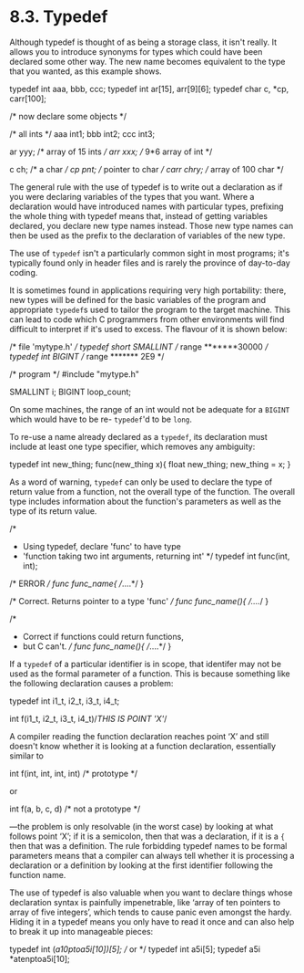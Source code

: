 # 8.3. Typedef

Although typedef is thought of as being a storage class, it isn't really. It allows you to introduce synonyms for types which could have been declared some other way. The new name becomes equivalent to the type that you wanted, as this example shows.

typedef int aaa, bbb, ccc;
typedef int ar[15], arr[9][6];
typedef char c, *cp, carr[100];

/* now declare some objects */

/* all ints */
aaa     int1;
bbb     int2;
ccc     int3;

ar      yyy;    /* array of 15 ints */
arr     xxx;    /* 9*6 array of int */

c       ch;     /* a char */
cp      pnt;    /* pointer to char */
carr    chry;   /* array of 100 char */

The general rule with the use of typedef is to write out a declaration as if you were declaring variables of the types that you want. Where a declaration would have introduced names with particular types, prefixing the whole thing with typedef means that, instead of getting variables declared, you declare new type names instead. Those new type names can then be used as the prefix to the declaration of variables of the new type.

The use of `typedef` isn't a particularly common sight in most programs; it's typically found only in header files and is rarely the province of day-to-day coding.

It is sometimes found in applications requiring very high portability: there, new types will be defined for the basic variables of the program and appropriate `typedef`s used to tailor the program to the target machine. This can lead to code which C programmers from other environments will find difficult to interpret if it's used to excess. The flavour of it is shown below:

/* file 'mytype.h' */
typedef short   SMALLINT        /* range *******30000 */
typedef int     BIGINT          /* range ******* 2E9 */

/* program */
#include "mytype.h"

SMALLINT        i;
BIGINT          loop_count;

On some machines, the range of an int would not be adequate for a `BIGINT` which would have to be re- `typedef`'d to be `long`.

To re-use a name already declared as a `typedef`, its declaration must include at least one type specifier, which removes any ambiguity:

typedef int new_thing;
func(new_thing x){
        float new_thing;
        new_thing = x;
}

As a word of warning, `typedef` can only be used to declare the type of return value from a function, not the overall type of the function. The overall type includes information about the function's parameters as well as the type of its return value.

/*
* Using typedef, declare 'func' to have type
* 'function taking two int arguments, returning int'
*/
typedef int func(int, int);

/* ERROR */
func func_name{ /*....*/ }

/* Correct. Returns pointer to a type 'func' */
func *func_name(){ /*....*/ }

/*
* Correct if functions could return functions,
* but C can't.
*/
func func_name(){ /*....*/ }

If a `typedef` of a particular identifier is in scope, that identifer may not be used as the formal parameter of a function. This is because something like the following declaration causes a problem:

typedef int i1_t, i2_t, i3_t, i4_t;

int f(i1_t, i2_t, i3_t, i4_t)/*THIS IS POINT 'X'*/

A compiler reading the function declaration reaches point ‘X’ and still doesn't know whether it is looking at a function declaration, essentially similar to

int f(int, int, int, int) /* prototype */

or

int f(a, b, c, d) /* not a prototype */

—the problem is only resolvable (in the worst case) by looking at what follows point ‘X’; if it is a semicolon, then that was a declaration, if it is a `{` then that was a definition. The rule forbidding typedef names to be formal parameters means that a compiler can always tell whether it is processing a declaration or a definition by looking at the first identifier following the function name.

The use of typedef is also valuable when you want to declare things whose declaration syntax is painfully impenetrable, like ‘array of ten pointers to array of five integers’, which tends to cause panic even amongst the hardy. Hiding it in a typedef means you only have to read it once and can also help to break it up into manageable pieces:

typedef int (*a10ptoa5i[10])[5];
/* or */
typedef int a5i[5];
typedef a5i *atenptoa5i[10];